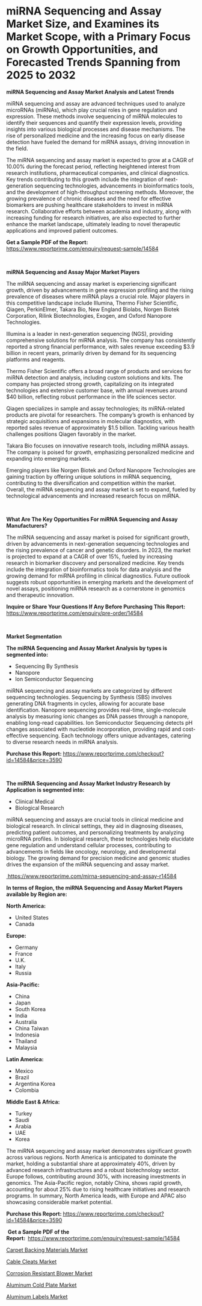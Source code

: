 <p><h1>miRNA Sequencing and Assay Market Size, and Examines its Market Scope, with a Primary Focus on Growth Opportunities, and Forecasted Trends Spanning from 2025 to 2032</h1></p><p><strong>miRNA Sequencing and Assay Market Analysis and Latest Trends</strong></p>
<p><p>miRNA sequencing and assay are advanced techniques used to analyze microRNAs (miRNAs), which play crucial roles in gene regulation and expression. These methods involve sequencing of miRNA molecules to identify their sequences and quantify their expression levels, providing insights into various biological processes and disease mechanisms. The rise of personalized medicine and the increasing focus on early disease detection have fueled the demand for miRNA assays, driving innovation in the field.</p><p>The miRNA sequencing and assay market is expected to grow at a CAGR of 10.00% during the forecast period, reflecting heightened interest from research institutions, pharmaceutical companies, and clinical diagnostics. Key trends contributing to this growth include the integration of next-generation sequencing technologies, advancements in bioinformatics tools, and the development of high-throughput screening methods. Moreover, the growing prevalence of chronic diseases and the need for effective biomarkers are pushing healthcare stakeholders to invest in miRNA research. Collaborative efforts between academia and industry, along with increasing funding for research initiatives, are also expected to further enhance the market landscape, ultimately leading to novel therapeutic applications and improved patient outcomes.</p></p>
<p><strong>Get a Sample PDF of the Report:&nbsp;</strong> <a href="https://www.reportprime.com/enquiry/request-sample/14584?utm_campaign=2450&utm_medium=2&utm_source=Github&utm_content=ia&utm_term=20032025&utm_id=mirna-sequencing-and-assay">https://www.reportprime.com/enquiry/request-sample/14584</a></p>
<p>&nbsp;</p>
<p><strong>miRNA Sequencing and Assay Major Market Players</strong></p>
<p><p>The miRNA sequencing and assay market is experiencing significant growth, driven by advancements in gene expression profiling and the rising prevalence of diseases where miRNA plays a crucial role. Major players in this competitive landscape include Illumina, Thermo Fisher Scientific, Qiagen, PerkinElmer, Takara Bio, New England Biolabs, Norgen Biotek Corporation, Rilink Biotechnologies, Exogen, and Oxford Nanopore Technologies.</p><p>Illumina is a leader in next-generation sequencing (NGS), providing comprehensive solutions for miRNA analysis. The company has consistently reported a strong financial performance, with sales revenue exceeding $3.9 billion in recent years, primarily driven by demand for its sequencing platforms and reagents.</p><p>Thermo Fisher Scientific offers a broad range of products and services for miRNA detection and analysis, including custom solutions and kits. The company has projected strong growth, capitalizing on its integrated technologies and extensive customer base, with annual revenues around $40 billion, reflecting robust performance in the life sciences sector.</p><p>Qiagen specializes in sample and assay technologies; its miRNA-related products are pivotal for researchers. The company’s growth is enhanced by strategic acquisitions and expansions in molecular diagnostics, with reported sales revenue of approximately $1.5 billion. Tackling various health challenges positions Qiagen favorably in the market. </p><p>Takara Bio focuses on innovative research tools, including miRNA assays. The company is poised for growth, emphasizing personalized medicine and expanding into emerging markets. </p><p>Emerging players like Norgen Biotek and Oxford Nanopore Technologies are gaining traction by offering unique solutions in miRNA sequencing, contributing to the diversification and competition within the market. Overall, the miRNA sequencing and assay market is set to expand, fueled by technological advancements and increased research focus on miRNA.</p></p>
<p>&nbsp;</p>
<p><strong>What Are The Key Opportunities For miRNA Sequencing and Assay Manufacturers?</strong></p>
<p><p>The miRNA sequencing and assay market is poised for significant growth, driven by advancements in next-generation sequencing technologies and the rising prevalence of cancer and genetic disorders. In 2023, the market is projected to expand at a CAGR of over 15%, fueled by increasing research in biomarker discovery and personalized medicine. Key trends include the integration of bioinformatics tools for data analysis and the growing demand for miRNA profiling in clinical diagnostics. Future outlook suggests robust opportunities in emerging markets and the development of novel assays, positioning miRNA research as a cornerstone in genomics and therapeutic innovation.</p></p>
<p><strong>Inquire or Share Your Questions If Any Before Purchasing This Report:</strong> <a href="https://www.reportprime.com/enquiry/pre-order/14584?utm_campaign=2450&utm_medium=2&utm_source=Github&utm_content=ia&utm_term=20032025&utm_id=mirna-sequencing-and-assay">https://www.reportprime.com/enquiry/pre-order/14584</a></p>
<p>&nbsp;</p>
<p><strong>Market Segmentation</strong></p>
<p><strong>The miRNA Sequencing and Assay Market Analysis by types is segmented into:</strong></p>
<p><ul><li>Sequencing By Synthesis</li><li>Nanopore</li><li>Ion Semiconductor Sequencing</li></ul></p>
<p><p>miRNA sequencing and assay markets are categorized by different sequencing technologies. Sequencing by Synthesis (SBS) involves generating DNA fragments in cycles, allowing for accurate base identification. Nanopore sequencing provides real-time, single-molecule analysis by measuring ionic changes as DNA passes through a nanopore, enabling long-read capabilities. Ion Semiconductor Sequencing detects pH changes associated with nucleotide incorporation, providing rapid and cost-effective sequencing. Each technology offers unique advantages, catering to diverse research needs in miRNA analysis.</p></p>
<p><strong>Purchase this Report:&nbsp;</strong><a href="https://www.reportprime.com/checkout?id=14584&price=3590&utm_campaign=2450&utm_medium=2&utm_source=Github&utm_content=ia&utm_term=20032025&utm_id=mirna-sequencing-and-assay">https://www.reportprime.com/checkout?id=14584&price=3590</a></p>
<p>&nbsp;</p>
<p><strong>The miRNA Sequencing and Assay Market Industry Research by Application is segmented into:</strong></p>
<p><ul><li>Clinical Medical</li><li>Biological Research</li></ul></p>
<p><p>miRNA sequencing and assays are crucial tools in clinical medicine and biological research. In clinical settings, they aid in diagnosing diseases, predicting patient outcomes, and personalizing treatments by analyzing microRNA profiles. In biological research, these technologies help elucidate gene regulation and understand cellular processes, contributing to advancements in fields like oncology, neurology, and developmental biology. The growing demand for precision medicine and genomic studies drives the expansion of the miRNA sequencing and assay market.</p></p>
<p><a href="https://www.reportprime.com/mirna-sequencing-and-assay-r14584?utm_campaign=2450&utm_medium=2&utm_source=Github&utm_content=ia&utm_term=20032025&utm_id=mirna-sequencing-and-assay">&nbsp;https://www.reportprime.com/mirna-sequencing-and-assay-r14584</a></p>
<p><strong>In terms of Region, the miRNA Sequencing and Assay Market Players available by Region are:</strong></p>
<p>
    <p> <strong> North America: </strong>
        <ul>
            <li>United States</li>
            <li>Canada</li>
        </ul>
        </p> 
    <p> <strong> Europe: </strong>
        <ul>
            <li>Germany</li>
            <li>France</li>
            <li>U.K.</li>
            <li>Italy</li>
            <li>Russia</li>
        </ul>
        </p> 
    <p> <strong> Asia-Pacific: </strong>
        <ul>
            <li>China</li>
            <li>Japan</li>
            <li>South Korea</li>
            <li>India</li>
            <li>Australia</li>
            <li>China Taiwan</li>
            <li>Indonesia</li>
            <li>Thailand</li>
            <li>Malaysia</li>
        </ul>
        </p> 
    <p> <strong> Latin America: </strong>
        <ul>
            <li>Mexico</li>
            <li>Brazil</li>
            <li>Argentina Korea</li>
            <li>Colombia</li>
        </ul>
        </p> 
    <p> <strong> Middle East & Africa: </strong>
        <ul>
            <li>Turkey</li>
            <li>Saudi</li>
            <li>Arabia</li>
            <li>UAE</li>
            <li>Korea</li>
        </ul>
    </p>
    </p>
<p><p>The miRNA sequencing and assay market demonstrates significant growth across various regions. North America is anticipated to dominate the market, holding a substantial share at approximately 40%, driven by advanced research infrastructures and a robust biotechnology sector. Europe follows, contributing around 30%, with increasing investments in genomics. The Asia-Pacific region, notably China, shows rapid growth, accounting for about 25% due to rising healthcare initiatives and research programs. In summary, North America leads, with Europe and APAC also showcasing considerable market potential.</p></p>
<p><strong>Purchase this Report: </strong><a href="https://www.reportprime.com/checkout?id=14584&price=3590&utm_campaign=2450&utm_medium=2&utm_source=Github&utm_content=ia&utm_term=20032025&utm_id=mirna-sequencing-and-assay">https://www.reportprime.com/checkout?id=14584&price=3590</a></p>
<p>&nbsp;<strong>Get a Sample PDF of the Report:&nbsp;&nbsp;</strong><a href="https://www.reportprime.com/enquiry/request-sample/14584?utm_campaign=2450&utm_medium=2&utm_source=Github&utm_content=ia&utm_term=20032025&utm_id=mirna-sequencing-and-assay">https://www.reportprime.com/enquiry/request-sample/14584</a></p>
<p><strong></strong></p>
<p><p><a href="https://github.com/santosh758595/Market-Research-Report-List-7/blob/main/carpet-backing-materials-market.md?utm_campaign=2450&utm_medium=2&utm_source=Github&utm_content=ia&utm_term=20032025&utm_id=mirna-sequencing-and-assay">Carpet Backing Materials Market</a></p><p><a href="https://www.linkedin.com/pulse/cable-cleats-market-trends-analysis-size-share-competitive-0dfde?utm_campaign=2450&utm_medium=2&utm_source=Github&utm_content=ia&utm_term=20032025&utm_id=mirna-sequencing-and-assay">Cable Cleats Market</a></p><p><a href="https://www.linkedin.com/pulse/evolvingcorrosion-resistant-blower-marketdynamics-cdwge?utm_campaign=2450&utm_medium=2&utm_source=Github&utm_content=ia&utm_term=20032025&utm_id=mirna-sequencing-and-assay">Corrosion Resistant Blower Market</a></p><p><a href="https://www.linkedin.com/pulse/global-aluminum-cold-plate-market-size-growth-outlook-q9ype?utm_campaign=2450&utm_medium=2&utm_source=Github&utm_content=ia&utm_term=20032025&utm_id=mirna-sequencing-and-assay">Aluminum Cold Plate Market</a></p><p><a href="https://github.com/fallalenoswG/Market-Research-Report-List-1/blob/main/aluminum-labels-market.md?utm_campaign=2450&utm_medium=2&utm_source=Github&utm_content=ia&utm_term=20032025&utm_id=mirna-sequencing-and-assay">Aluminum Labels Market</a></p></p>